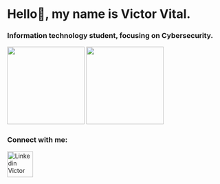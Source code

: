 <h1>Hello👋, my name is Victor Vital.</h1>
<h3>Information technology student, focusing on Cybersecurity.</h3>
<div align="left">
  <img height="180em" src="https://github-readme-stats.vercel.app/api/top-langs/?username=VictorVital10&layout=compact&theme=chartreuse-dark"/>
  <img height="180em" src="https://github-readme-stats.vercel.app/api?username=VictorVital10&show_icons=true&theme=chartreuse-dark&count_private=true"/>
</div>
<h3> Connect with me: </h3>
<p>
  <a href="https://www.linkedin.com/in/victor-vital-6b6761275/" target="blank"><img align="left" height="60px" src="https://cdn.jsdelivr.net/gh/devicons/devicon/icons/linkedin/linkedin-original.svg" alt="Linkedin Victor "/></a>
</p>

